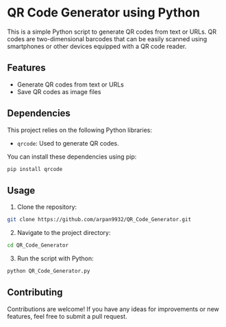 
# QR Code Generator using Python

This is a simple Python script to generate QR codes from text or URLs. QR codes are two-dimensional barcodes that can be easily scanned using smartphones or other devices equipped with a QR code reader.

## Features

- Generate QR codes from text or URLs
- Save QR codes as image files

## Dependencies

This project relies on the following Python libraries:

- `qrcode`: Used to generate QR codes.

You can install these dependencies using pip:

```bash
pip install qrcode
```

## Usage

1. Clone the repository:

```bash
git clone https://github.com/arpan9932/QR_Code_Generator.git
```

2. Navigate to the project directory:

```bash
cd QR_Code_Generator
```

3. Run the script with Python:

```bash
python QR_Code_Generator.py
```

## Contributing

Contributions are welcome! If you have any ideas for improvements or new features, feel free to submit a pull request.

